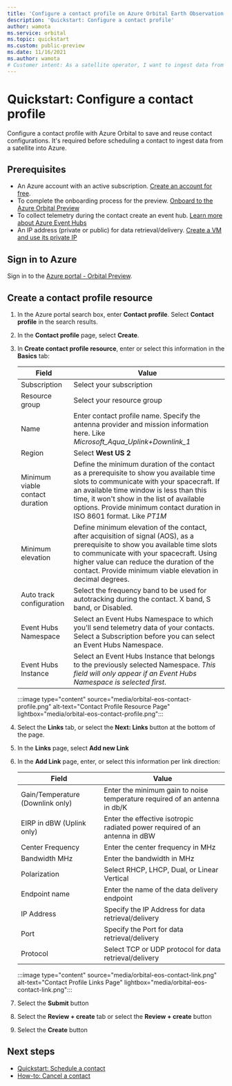 ```yaml
---
title: 'Configure a contact profile on Azure Orbital Earth Observation service' 
description: 'Quickstart: Configure a contact profile'
author: wamota
ms.service: orbital
ms.topic: quickstart
ms.custom: public-preview
ms.date: 11/16/2021
ms.author: wamota
# Customer intent: As a satellite operator, I want to ingest data from my satellite into Azure.
---
```


# Quickstart: Configure a contact profile

Configure a contact profile with Azure Orbital to save and reuse contact configurations. It's required before scheduling a contact to ingest data from a satellite into Azure.

## Prerequisites

- An Azure account with an active subscription. [Create an account for free](https://azure.microsoft.com/free/?WT.mc_id=A261C142F).
- To complete the onboarding process for the preview. [Onboard to the Azure Orbital Preview](orbital-preview.md)
- To collect telemetry during the contact create an event hub. [Learn more about Azure Event Hubs](../event-hubs/event-hubs-about.md)
- An IP address (private or public) for data retrieval/delivery. [Create a VM and use its private IP](../virtual-machines/windows/quick-create-portal.md)

## Sign in to Azure

Sign in to the [Azure portal - Orbital Preview](https://aka.ms/orbital/portal).

## Create a contact profile resource

1. In the Azure portal search box, enter **Contact profile**. Select **Contact profile** in the search results. 
2. In the **Contact profile** page, select **Create**.
3. In **Create contact profile resource**, enter or select this information in the **Basics** tab:

   | **Field** | **Value** |
   | --- | --- |
   | Subscription | Select your subscription |
   | Resource group | Select your resource group |
   | Name | Enter contact profile name. Specify the antenna provider and mission information here. Like *Microsoft_Aqua_Uplink+Downlink_1* |
   | Region | Select **West US 2** |
   | Minimum viable contact duration | Define the minimum duration of the contact as a prerequisite to show you available time slots to communicate with your spacecraft. If an available time window is less than this time, it won't show in the list of available options. Provide minimum contact duration in ISO 8601 format. Like *PT1M* |
   | Minimum elevation | Define minimum elevation of the contact, after acquisition of signal (AOS), as a prerequisite to show you available time slots to communicate with your spacecraft. Using higher value can reduce the duration of the contact. Provide minimum viable elevation in decimal degrees. |
   | Auto track configuration | Select the frequency band to be used for autotracking during the contact. X band, S band, or Disabled. |
   | Event Hubs Namespace | Select an Event Hubs Namespace to which you'll send telemetry data of your contacts. Select a Subscription before you can select an Event Hubs Namespace. |
   | Event Hubs Instance | Select an Event Hubs Instance that belongs to the previously selected Namespace. *This field will only appear if an Event Hubs Namespace is selected first*. |

   :::image type="content" source="media/orbital-eos-contact-profile.png" alt-text="Contact Profile Resource Page" lightbox="media/orbital-eos-contact-profile.png":::

4. Select the **Links** tab, or select the **Next: Links** button at the bottom of the page.
5. In the **Links** page, select **Add new Link**
6. In the **Add Link** page, enter, or select this information per link direction:

   | **Field** | **Value** |
   | --- | --- |
   | Gain/Temperature (Downlink only) | Enter the minimum gain to noise temperature required of an antenna in db/K |
   | EIRP in dBW (Uplink only) | Enter the effective isotropic radiated power required of an antenna in dBW |
   | Center Frequency | Enter the center frequency in MHz |
   | Bandwidth MHz | Enter the bandwidth in MHz |
   | Polarization | Select RHCP, LHCP, Dual, or Linear Vertical |
   | Endpoint name | Enter the name of the data delivery endpoint |
   | IP Address | Specify the IP Address for data retrieval/delivery |
   | Port | Specify the Port for data retrieval/delivery |
   | Protocol | Select TCP or UDP protocol for data retrieval/delivery |

   :::image type="content" source="media/orbital-eos-contact-link.png" alt-text="Contact Profile Links Page" lightbox="media/orbital-eos-contact-link.png":::

7. Select the **Submit** button
8. Select the **Review + create** tab or select the **Review + create** button
9. Select the **Create** button

## Next steps

- [Quickstart: Schedule a contact](schedule-contact.md)
- [How-to: Cancel a contact](delete-contact.md)
